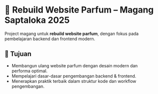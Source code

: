 # 🌸 Rebuild Website Parfum – Magang Saptaloka 2025

Project magang untuk **rebuild website parfum**, dengan fokus pada pembelajaran backend dan frontend modern.

## 🎯 Tujuan
- Membangun ulang website parfum dengan desain modern dan performa optimal.  
- Mempelajari dasar-dasar pengembangan backend & frontend.  
- Menerapkan praktik terbaik dalam struktur kode dan workflow pengembangan.  